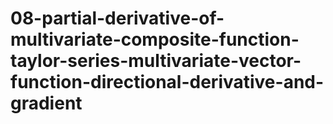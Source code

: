 # 08-partial-derivative-of-multivariate-composite-function-taylor-series-multivariate-vector-function-directional-derivative-and-gradient
